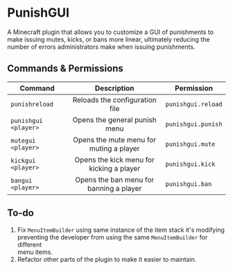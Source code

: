 # PunishGUI
A Minecraft plugin that allows you to customize a GUI of punishments to make issuing mutes, kicks, or bans more linear, ultimately reducing the number of errors administrators make when issuing punishments.

## Commands & Permissions

|Command|Description|Permission|
|-------|:-----------:|----------|
|`punishreload`|Reloads the configuration file|`punishgui.reload`|
|`punishgui <player>`|Opens the general punish menu|`punishgui.punish`|
|`mutegui <player>`|Opens the mute menu for muting a player|`punishgui.mute`|
|`kickgui <player>`|Opens the kick menu for kicking a player|`punishgui.kick`|
|`bangui <player>`|Opens the ban menu for banning a player|`punishgui.ban`|

## To-do
1. Fix `MenuItemBuilder` using same instance of the item stack it's modifying  
preventing the developer from using the same `MenuItemBuilder` for different  
menu items.
2. Refactor other parts of the plugin to make it easier to maintain.

